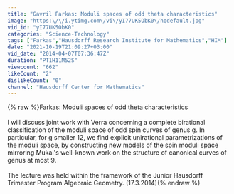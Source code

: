 ```yaml
---
title: "Gavril Farkas: Moduli spaces of odd theta characteristics"
image: "https:\/\/i.ytimg.com\/vi\/yI77UK5ObK0\/hqdefault.jpg"
vid_id: "yI77UK5ObK0"
categories: "Science-Technology"
tags: ["Farkas","Hausdorff Research Institute for Mathematics","HIM"]
date: "2021-10-19T21:09:27+03:00"
vid_date: "2014-04-07T07:36:47Z"
duration: "PT1H11M52S"
viewcount: "662"
likeCount: "2"
dislikeCount: "0"
channel: "Hausdorff Center for Mathematics"
---
```

{% raw %}Farkas: Moduli spaces of odd theta characteristics<br /><br />I will discuss joint work with Verra concerning a complete birational classification of the moduli space of odd spin curves of genus g. In particular, for g smaller 12, we find explicit unirational parametrizations of the moduli space, by constructing new models of the spin moduli space mirroring Mukai's well-known work on the structure of canonical curves of genus at most 9.<br /><br />The lecture was held within the framework of the Junior Hausdorff Trimester Program Algebraic Geometry. (17.3.2014){% endraw %}
